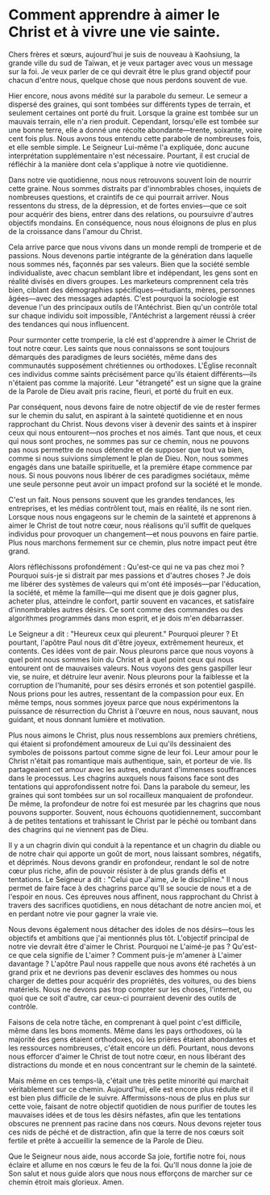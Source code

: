 # Comment apprendre à aimer le Christ et à vivre une vie sainte.

Chers frères et sœurs, aujourd'hui je suis de nouveau à Kaohsiung, la grande ville du sud de Taïwan, et je veux partager avec vous un message sur la foi. Je veux parler de ce qui devrait être le plus grand objectif pour chacun d'entre nous, quelque chose que nous perdons souvent de vue.

Hier encore, nous avons médité sur la parabole du semeur. Le semeur a dispersé des graines, qui sont tombées sur différents types de terrain, et seulement certaines ont porté du fruit. Lorsque la graine est tombée sur un mauvais terrain, elle n'a rien produit. Cependant, lorsqu'elle est tombée sur une bonne terre, elle a donné une récolte abondante—trente, soixante, voire cent fois plus. Nous avons tous entendu cette parabole de nombreuses fois, et elle semble simple. Le Seigneur Lui-même l'a expliquée, donc aucune interprétation supplémentaire n'est nécessaire. Pourtant, il est crucial de réfléchir à la manière dont cela s'applique à notre vie quotidienne.

Dans notre vie quotidienne, nous nous retrouvons souvent loin de nourrir cette graine. Nous sommes distraits par d'innombrables choses, inquiets de nombreuses questions, et craintifs de ce qui pourrait arriver. Nous ressentons du stress, de la dépression, et de fortes envies—que ce soit pour acquérir des biens, entrer dans des relations, ou poursuivre d'autres objectifs mondains. En conséquence, nous nous éloignons de plus en plus de la croissance dans l'amour du Christ.

Cela arrive parce que nous vivons dans un monde rempli de tromperie et de passions. Nous devenons partie intégrante de la génération dans laquelle nous sommes nés, façonnés par ses valeurs. Bien que la société semble individualiste, avec chacun semblant libre et indépendant, les gens sont en réalité divisés en divers groupes. Les marketeurs comprennent cela très bien, ciblant des démographies spécifiques—étudiants, mères, personnes âgées—avec des messages adaptés. C'est pourquoi la sociologie est devenue l'un des principaux outils de l'Antéchrist. Bien qu'un contrôle total sur chaque individu soit impossible, l'Antéchrist a largement réussi à créer des tendances qui nous influencent.

Pour surmonter cette tromperie, la clé est d'apprendre à aimer le Christ de tout notre cœur. Les saints que nous connaissons se sont toujours démarqués des paradigmes de leurs sociétés, même dans des communautés supposément chrétiennes ou orthodoxes. L'Église reconnaît ces individus comme saints précisément parce qu'ils étaient différents—ils n'étaient pas comme la majorité. Leur "étrangeté" est un signe que la graine de la Parole de Dieu avait pris racine, fleuri, et porté du fruit en eux.

Par conséquent, nous devons faire de notre objectif de vie de rester fermes sur le chemin du salut, en aspirant à la sainteté quotidienne et en nous rapprochant du Christ. Nous devons viser à devenir des saints et à inspirer ceux qui nous entourent—nos proches et nos aimés. Tant que nous, et ceux qui nous sont proches, ne sommes pas sur ce chemin, nous ne pouvons pas nous permettre de nous détendre et de supposer que tout va bien, comme si nous suivions simplement le plan de Dieu. Non, nous sommes engagés dans une bataille spirituelle, et la première étape commence par nous. Si nous pouvons nous libérer de ces paradigmes sociétaux, même une seule personne peut avoir un impact profond sur la société et le monde.

C'est un fait. Nous pensons souvent que les grandes tendances, les entreprises, et les médias contrôlent tout, mais en réalité, ils ne sont rien. Lorsque nous nous engageons sur le chemin de la sainteté et apprenons à aimer le Christ de tout notre cœur, nous réalisons qu'il suffit de quelques individus pour provoquer un changement—et nous pouvons en faire partie. Plus nous marchons fermement sur ce chemin, plus notre impact peut être grand.

Alors réfléchissons profondément : Qu'est-ce qui ne va pas chez moi ? Pourquoi suis-je si distrait par mes passions et d'autres choses ? Je dois me libérer des systèmes de valeurs qui m'ont été imposés—par l'éducation, la société, et même la famille—qui me disent que je dois gagner plus, acheter plus, atteindre le confort, partir souvent en vacances, et satisfaire d'innombrables autres désirs. Ce sont comme des commandes ou des algorithmes programmés dans mon esprit, et je dois m'en débarrasser.

Le Seigneur a dit : "Heureux ceux qui pleurent." Pourquoi pleurer ? Et pourtant, l'apôtre Paul nous dit d'être joyeux, extrêmement heureux, et contents. Ces idées vont de pair. Nous pleurons parce que nous voyons à quel point nous sommes loin du Christ et à quel point ceux qui nous entourent ont de mauvaises valeurs. Nous voyons des gens gaspiller leur vie, se nuire, et détruire leur avenir. Nous pleurons pour la faiblesse et la corruption de l'humanité, pour ses désirs erronés et son potentiel gaspillé. Nous prions pour les autres, ressentant de la compassion pour eux. En même temps, nous sommes joyeux parce que nous expérimentons la puissance de résurrection du Christ à l'œuvre en nous, nous sauvant, nous guidant, et nous donnant lumière et motivation.

Plus nous aimons le Christ, plus nous ressemblons aux premiers chrétiens, qui étaient si profondément amoureux de Lui qu'ils dessinaient des symboles de poissons partout comme signe de leur foi. Leur amour pour le Christ n'était pas romantique mais authentique, sain, et porteur de vie. Ils partageaient cet amour avec les autres, endurant d'immenses souffrances dans le processus. Les chagrins auxquels nous faisons face sont des tentations qui approfondissent notre foi. Dans la parabole du semeur, les graines qui sont tombées sur un sol rocailleux manquaient de profondeur. De même, la profondeur de notre foi est mesurée par les chagrins que nous pouvons supporter. Souvent, nous échouons quotidiennement, succombant à de petites tentations et trahissant le Christ par le péché ou tombant dans des chagrins qui ne viennent pas de Dieu.

Il y a un chagrin divin qui conduit à la repentance et un chagrin du diable ou de notre chair qui apporte un goût de mort, nous laissant sombres, négatifs, et déprimés. Nous devons grandir en profondeur, rendant le sol de notre cœur plus riche, afin de pouvoir résister à de plus grands défis et tentations. Le Seigneur a dit : "Celui que J'aime, Je le discipline." Il nous permet de faire face à des chagrins parce qu'Il se soucie de nous et a de l'espoir en nous. Ces épreuves nous affinent, nous rapprochant du Christ à travers des sacrifices quotidiens, en nous détachant de notre ancien moi, et en perdant notre vie pour gagner la vraie vie.

Nous devons également nous détacher des idoles de nos désirs—tous les objectifs et ambitions que j'ai mentionnés plus tôt. L'objectif principal de notre vie devrait être d'aimer le Christ. Pourquoi ne L'aimé-je pas ? Qu'est-ce que cela signifie de L'aimer ? Comment puis-je m'amener à L'aimer davantage ? L'apôtre Paul nous rappelle que nous avons été rachetés à un grand prix et ne devrions pas devenir esclaves des hommes ou nous charger de dettes pour acquérir des propriétés, des voitures, ou des biens matériels. Nous ne devons pas trop compter sur les choses, l'internet, ou quoi que ce soit d'autre, car ceux-ci pourraient devenir des outils de contrôle.

Faisons de cela notre tâche, en comprenant à quel point c'est difficile, même dans les bons moments. Même dans les pays orthodoxes, où la majorité des gens étaient orthodoxes, où les prières étaient abondantes et les ressources nombreuses, c'était encore un défi. Pourtant, nous devons nous efforcer d'aimer le Christ de tout notre cœur, en nous libérant des distractions du monde et en nous concentrant sur le chemin de la sainteté.

Mais même en ces temps-là, c'était une très petite minorité qui marchait véritablement sur ce chemin. Aujourd'hui, elle est encore plus réduite et il est bien plus difficile de le suivre. Affermissons-nous de plus en plus sur cette voie, faisant de notre objectif quotidien de nous purifier de toutes les mauvaises idées et de tous les désirs néfastes, afin que les tentations obscures ne prennent pas racine dans nos cœurs. Nous devons rejeter tous ces nids de péché et de distraction, afin que la terre de nos cœurs soit fertile et prête à accueillir la semence de la Parole de Dieu.

Que le Seigneur nous aide, nous accorde Sa joie, fortifie notre foi, nous éclaire et allume en nos cœurs le feu de la foi. Qu'Il nous donne la joie de Son salut et nous guide alors que nous nous efforçons de marcher sur ce chemin étroit mais glorieux. Amen.

